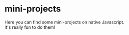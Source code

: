 # mini-projects
Here you can find some mini-projects on native Javascript.</br> It's really fun to do them!
